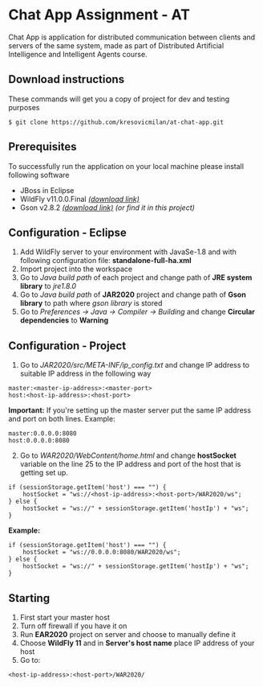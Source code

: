 # Chat App Assignment - AT

Chat App is application for distributed communication between clients and servers of the same system, made as part of Distributed Artificial Intelligence and Intelligent Agents course.

## Download instructions

These commands will get you a copy of project for dev and testing purposes
```
$ git clone https://github.com/kresovicmilan/at-chat-app.git
```

## Prerequisites

To successfully run the application on your local machine please install following software

* JBoss in Eclipse
* WildFly v11.0.0.Final [*(download link)*](https://wildfly.org/downloads/)
* Gson v2.8.2 [*(download link)*](https://repo1.maven.org/maven2/com/google/code/gson/gson/2.8.2/) *(or find it in this project)*

## Configuration - Eclipse

  1. Add WildFly server to your environment with JavaSe-1.8 and with following configuration file: **standalone-full-ha.xml**
  2. Import project into the workspace
  3. Go to *Java build path* of each project and change path of **JRE system library** to *jre1.8.0*
  4. Go to *Java build path* of **JAR2020** project and change path of **Gson library** to path where *gson library* is stored
  5. Go to *Preferences -> Java -> Compiler -> Building* and change **Circular dependencies** to **Warning**

## Configuration - Project
  1. Go to *JAR2020/src/META-INF/ip_config.txt* and change IP address to suitable IP address in the following way

```
master:<master-ip-address>:<master-port>
host:<host-ip-address>:<host-port>
```

  **Important:** If you're setting up the master server put the same IP address and port on both lines. Example:

```
master:0.0.0.0:8080
host:0.0.0.0:8080
```

  2. Go to *WAR2020/WebContent/home.html* and change **hostSocket** variable on the line 25 to the IP address and port of the host that is getting set up.

```
if (sessionStorage.getItem('host') === "") {
	hostSocket = "ws://<host-ip-address>:<host-port>/WAR2020/ws";
} else {
	hostSocket = "ws://" + sessionStorage.getItem('hostIp') + "ws";
}
```

  **Example:**

```
if (sessionStorage.getItem('host') === "") {
	hostSocket = "ws://0.0.0.0:8080/WAR2020/ws";
} else {
	hostSocket = "ws://" + sessionStorage.getItem('hostIp') + "ws";
}
```

## Starting
  
  1. First start your master host
  2. Turn off firewall if you have it on
  3. Run **EAR2020** project on server and choose to manually define it
  4. Choose **WildFly 11** and in **Server's host name** place IP address of your host
  5. Go to:
  ```
  <host-ip-address>:<host-port>/WAR2020/
  ```
